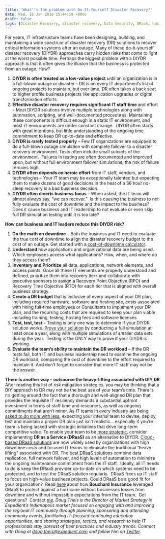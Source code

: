 ```yaml
---
title: 'What''s the problem with Do-It-Yourself Disaster Recovery?'
date: Wed, 16 Jan 2019 15:44:19 +0000
draft: false
tags: [Disaster Recovery, disaster recovery, Data Security, DRaaS, business outcomes, managed services, Doug Theis, disaster recovery planning, disaster recovery testing, virtual machine replication, cost of downtime calculator]
---
```


For years, IT infrastructure teams have been designing, building, and maintaining a wide spectrum of disaster recovery (DR) solutions to recover critical information systems after an outage. Many of these do-it-yourself disaster recovery (DIYDR) approaches carry hidden risks that come to light at the worst possible time. Perhaps the biggest problem with a DIYDR approach is that it often gives the illusion that the business is protected from an outage. How?

1.  **DIYDR is often treated as a low-value project** until an organization is in a full-blown outage or disaster - DR is on every IT department’s list of ongoing projects to maintain, but over time, DR often takes a back seat to higher profile business projects like application upgrades or digital transformation efforts.
2.  **Effective disaster recovery requires significant IT staff time** and effort – Most DIYDR solutions involve multiple technologies along with automation, scripting, and well-documented procedures. Maintaining these components is difficult enough in a static IT environment, and most IT environments are under constant change.  DIYDR often starts with great intentions, but little understanding of the ongoing time commitment to keep DR up-to-date and effective.
3.  **DIYDR is rarely tested properly** – Few IT organizations are equipped to do a full-blown outage simulation with complete failover to a disaster recovery environment. Tests often include small subsets of the environment.  Failures in testing are often documented and improved upon, but without full environment failover simulations, the risk of failure remains high.
4.  **DIYDR often depends on heroic effort** from IT staff, vendors, and technologies – Your IT team may be exceptionally talented but expecting them to make dozens of good decisions in the heat of a 36 hour no-sleep recovery is a bad business decision.
5.  **DIYDR often diverts business focus** – When asked, the IT team will almost always say, “we can recover.”  Is this causing the business to not fully evaluate the cost of downtime and the impact to the business? Does it cause business and IT leadership to not evaluate or even skip full DR simulation testing until it is too late?

**How can business and IT leaders reduce this DIYDR risk?**

1.  **Do the math on downtime** – Both the business and IT need to evaluate the true cost of downtime to align the disaster recovery budget to the cost of an outage. Get started with a [cost-of-downtime calculator](https://thecloudcalculator.com/calculators/cost-of-downtime/).
2.  **Understand** how applications and organizational data are being used. Which employees access what applications? How, when, and where do they access them?
3.  **Inventory and Prioritize** all data, applications, network elements, and access points. Once all these IT elements are properly understood and defined, prioritize them into recovery tiers and collaborate with executive sponsors to assign a Recovery Point Objective (RPO) and Recovery Time Objective (RTO) for each tier that is aligned with overall business strategy.
4.  **Create a DR budget** that is inclusive of every aspect of your DR plan, including required hardware, software and hosting site, costs associated with hiring full-time employees or Consultants to implement your DR plan, and the recurring costs that are required to keep your plan viable including training, testing, hosting fees and software licenses.
5.  **Test, test, test** – Testing is only one way to determine if your DIYDR solution works. [Prove your solution](https://www.expedient.com/blog/with-push-button-dr-disaster-recovery-testing-doesnt-have-to-be-a-four-letter-word/) by conducting a full simulation at least once a year, along with multiple simulations of smaller data sets during the year.  Testing is the ONLY way to prove if your DIYDR is working.
6.  **Evaluate the team’s ability to maintain the DR workload** – If the DR tests fail, both IT and business leadership need to examine the ongoing DR workload, comparing the cost of downtime to the effort required to maintain it. And don’t forget to consider that more IT staff may not be the answer.

**There is another way – outsource the heavy-lifting associated with DIY DR** After reading this list of risk mitigation strategies, you may be thinking that a DIY approach to DR may not be the best use of your team’s time. There is no getting around the fact that a thorough and well-aligned DR plan that provides the requisite IT resiliency demands a substantial upfront investment in terms of staff time and resources, as well as ongoing commitments that aren’t minor. As IT teams in every industry are being [asked to do more with less](https://www.expedient.com/how-we-help/challenges/heavy-workload/), expecting your internal team to devise, deploy, test and maintain a proper DR plan just isn’t realistic… especially if you’re team is being tasked with strategic initiatives that drive long-term competitive value. To enable your team to be [more strategic](https://www.expedient.com/how-we-help/goals/increase-productivity/), consider implementing **DR as a Service (DRaaS)** as an alternative to DIYDR. [Cloud-based DRaaS solutions](https://www.expedient.com/services/managed-services/disaster-recovery/) are now widely used by organizations with high downtime costs and focused IT teams to eliminate the traditional “heavy lifting” associated with DR. The [best DRaaS solutions](https://www.expedient.com/2018-magic-quadrant/) combine data replication, full network failover, and high levels of automation to minimize the ongoing maintenance commitment from the IT staff.  Ideally, all IT needs to do is keep the DRaaS provider up-to-date on which systems need to be protected, and to test the DRaaS solution regularly.  DRaaS frees up IT staff to focus on high-value business projects. Could DRaaS be a good fit for your organization?  Read [here](http://bit.ly/2ywg0Tz) about how **Bouchard Insurance** leveraged DRaaS to protect against a hurricane without businesses losses from downtime and without impossible expectations from the IT team.  Got questions?  Contact [me](mailto:doug.theis@expedient.com). _Doug Theis is the Director of Market Strategy in Expedient’s Indianapolis market focused on engaging with and improving the regional IT community through planning, sponsoring and attending community events, facilitating IT-focused continuing education opportunities, and sharing strategies, tactics, and research to help IT professionals stay abreast of best practices and industry trends. Connect with Doug at_ [_doug.theis@expedient.com_](mailto:doug.theis@expedient.com) _and follow him on_ [_Twitter_](https://twitter.com/dougtheis)_._